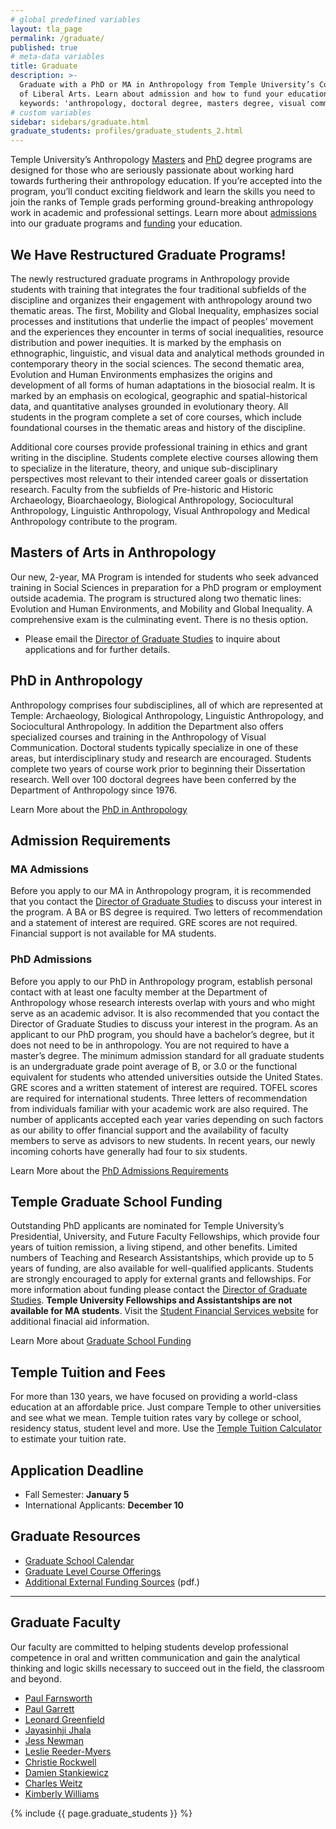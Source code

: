 ```yaml
---
# global predefined variables
layout: tla_page
permalink: /graduate/
published: true
# meta-data variables
title: Graduate
description: >-
  Graduate with a PhD or MA in Anthropology from Temple University’s College
  of Liberal Arts. Learn about admission and how to fund your education.
  keywords: 'anthropology, doctoral degree, masters degree, visual communication'
# custom variables
sidebar: sidebars/graduate.html
graduate_students: profiles/graduate_students_2.html
---
```

Temple University’s Anthropology [Masters](#masters-of-arts-in-anthropology) and [PhD](#phd-in-anthropology) degree programs are designed for those who are seriously passionate about working hard towards furthering their anthropology education. If you’re accepted into the program, you’ll conduct exciting fieldwork and learn the skills you need to join the ranks of Temple grads performing ground-breaking anthropology work in academic and professional settings. Learn more about [admissions](#admission-requirements) into our graduate programs and [funding](#temple-graduate-school-funding) your education.

## We Have Restructured Graduate Programs! 
The newly restructured graduate programs in Anthropology provide students with training that integrates the four traditional subfields of the discipline and organizes their engagement with anthropology around two thematic areas. The first, Mobility and Global Inequality, emphasizes social processes and institutions that underlie the impact of peoples’ movement and the experiences they encounter in terms of social inequalities, resource distribution and power inequities. It is marked by the emphasis on ethnographic, linguistic, and visual data and analytical methods grounded in contemporary theory in the social sciences. The second thematic area, Evolution and Human Environments emphasizes the origins and development of all forms of human adaptations in the biosocial realm. It is marked by an emphasis on ecological, geographic and spatial-historical data, and quantitative analyses grounded in evolutionary theory. All students in the program complete a set of core courses, which include foundational courses in the thematic areas and history of the discipline. 

Additional core courses provide professional training in ethics and grant writing in the discipline. Students complete elective courses allowing them to specialize in the literature, theory, and unique sub-disciplinary perspectives most relevant to their intended career goals or dissertation research. Faculty from the subfields of Pre-historic and Historic Archaeology, Bioarchaeology, Biological Anthropology, Sociocultural Anthropology, Linguistic Anthropology, Visual Anthropology and Medical Anthropology contribute to the program.

## Masters of Arts in Anthropology
Our new, 2-year, MA Program is intended for students who seek advanced training in Social Sciences in preparation for a PhD program or employment outside academia. The program is structured along two thematic lines: Evolution and Human Environments, and Mobility and Global Inequality. A comprehensive exam is the culminating event. There is no thesis option. 

- Please email the [Director of Graduate Studies](Christie.Rockwell@temple.edu) to inquire about applications and for further details.

## PhD in Anthropology 
Anthropology comprises four subdisciplines, all of which are represented at Temple: Archaeology, Biological Anthropology, Linguistic Anthropology, and Sociocultural Anthropology. In addition the Department also offers specialized courses and training in the Anthropology of Visual Communication. Doctoral students typically specialize in one of these areas, but interdisciplinary study and research are encouraged. Students complete two years of course work prior to beginning their Dissertation research. Well over 100 doctoral degrees have been conferred by the Department of Anthropology since 1976.

Learn More about the [PhD in Anthropology](https://www.temple.edu/academics/degree-programs/anthropology-phd-la-anth-phd)

## Admission Requirements
### MA Admissions 
Before you apply to our MA in Anthropology program, it is recommended that you contact the [Director of Graduate Studies](Christie.Rockwell@temple.edu) to discuss your interest in the program. A BA or BS degree is required. Two letters of recommendation and a statement of interest are required. GRE scores are not required. Financial support is not available for MA students. 

### PhD Admissions
Before you apply to our PhD in Anthropology program, establish personal contact with at least one faculty member at the Department of Anthropology whose research interests overlap with yours and who might serve as an academic advisor. It is also recommended that you contact the Director of Graduate Studies to discuss your interest in the program. As an applicant to our PhD program, you should have a bachelor’s degree, but it does not need to be in anthropology. You are not required to have a master’s degree. The minimum admission standard for all graduate students is an undergraduate grade point average of B, or 3.0 or the functional equivalent for students who attended universities outside the United States. GRE scores and a written statement of interest are required. TOFEL scores are required for international students. Three letters of recommendation from individuals familiar with your academic work are also required. The number of applicants accepted each year varies depending on such factors as our ability to offer financial support and the availability of faculty members to serve as advisors to new students. In recent years, our newly incoming cohorts have generally had four to six students.

Learn More about the [PhD Admissions Requirements](https://www.temple.edu/academics/degree-programs/anthropology-phd-la-anth-phd/cla-anthropology-phd-admissions)

## Temple Graduate School Funding
Outstanding PhD applicants are nominated for Temple University’s Presidential, University, and Future Faculty Fellowships, which provide four years of tuition remission, a living stipend, and other benefits. Limited numbers of Teaching and Research Assistantships, which provide up to 5 years of funding, are also available for well-qualified applicants. Students are strongly encouraged to apply for external grants and fellowships. For more information about funding please contact the [Director of Graduate Studies](Christie.Rockwell@temple.edu). **Temple University Fellowships and Assistantships are not available for MA students**. Visit the [Student Financial Services website](https://sfs.temple.edu/) for additional finacial aid information.

Learn More about [Graduate School Funding](https://www.temple.edu/academics/schools-and-colleges/college-of-liberal-arts/cla-sociology-scholarships?p=1633)

## Temple Tuition and Fees
For more than 130 years, we have focused on providing a world-class education at an affordable price. Just compare Temple to other universities and see what we mean. Temple tuition rates vary by college or school, residency status, student level and more. Use the [Temple Tuition Calculator](https://bursar.temple.edu/tuition-and-fees/tuition-rates) to estimate your tuition rate.

## Application Deadline
- Fall Semester: **January 5**
- International Applicants: **December 10**

## Graduate Resources
- [Graduate School Calendar](http://www.temple.edu/registrar/documents/calendars/19-20.asp)
- [Graduate Level Course Offerings](https://prd-wlssb.temple.edu/prod8/bwckctlg.p_disp_dyn_ctlg)
- [Additional External Funding Sources](https://liberalarts.temple.edu/sites/liberalarts/files/Potential%20sources%20of%20funding%20for%20pre.pdf) (pdf.)

___

## Graduate Faculty
Our faculty are committed to helping students develop professional competence in oral and written communication and gain the analytical thinking and logic skills necessary to succeed out in the field, the classroom and beyond. 

- [Paul Farnsworth](https://liberalarts.temple.edu/academics/faculty/farnsworth-paul)
- [Paul Garrett](https://liberalarts.temple.edu/academics/faculty/garrett-paul-b)
- [Leonard Greenfield](https://liberalarts.temple.edu/academics/faculty/greenfield-leonard-o)
- [Jayasinhji Jhala](https://liberalarts.temple.edu/academics/faculty/jhala-jayasinhji)
- [Jess Newman](https://liberalarts.temple.edu/academics/faculty/newman-jess-marie)
- [Leslie Reeder-Myers](https://liberalarts.temple.edu/academics/faculty/reeder-myers-leslie)
- [Christie Rockwell](https://liberalarts.temple.edu/academics/faculty/rockwell-l-christie)
- [Damien Stankiewicz](https://liberalarts.temple.edu/academics/faculty/stankiewicz-damien)
- [Charles Weitz](https://liberalarts.temple.edu/academics/faculty/weitz-charles)
- [Kimberly Williams](https://liberalarts.temple.edu/academics/faculty/williams-kimberly-d)

{% include {{ page.graduate_students }} %}
